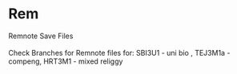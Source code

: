 # Rem
Remnote Save Files <br>
<br>
Check Branches for Remnote files for: SBI3U1 - uni bio , TEJ3M1a - compeng, HRT3M1 - mixed religgy
